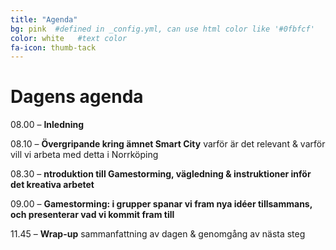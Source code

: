 ```yaml
---
title: "Agenda"
bg: pink  #defined in _config.yml, can use html color like '#0fbfcf'
color: white   #text color
fa-icon: thumb-tack
---
```


# Dagens agenda

08.00 – **Inledning**

08.10 – **Övergripande kring ämnet Smart City** varför är det relevant & varför vill vi arbeta med detta i Norrköping

08.30 – **ntroduktion till Gamestorming, vägledning & instruktioner inför det kreativa arbetet**

09.00 – **Gamestorming: i grupper spanar vi fram nya idéer tillsammans, och presenterar vad vi kommit fram till**

11.45 – **Wrap-up** sammanfattning av dagen & genomgång av nästa steg
